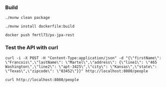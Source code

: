 ### Build
`./mvnw clean package`

`./mvnw install dockerfile:build`

`docker push fmrtl73/px-jpa-rest`

### Test the API with curl
`curl -i -X POST -H "Content-Type:application/json" -d "{\"firstName\": \"Francois\",\"lastName\": \"Martel\",\"address\": {\"line1\": \"465 Washington\",\"line2\": \"apt-3425\",\"city\": \"Kansas\",\"state\": \"Texas\",\"zipcode\": \"03452\"}}" http://localhost:8080/people`

`curl http://localhost:8080/people`
